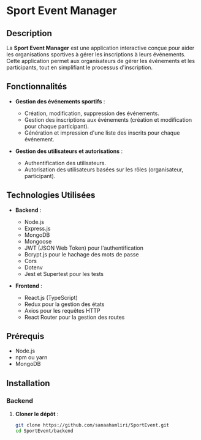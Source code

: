 # Sport Event Manager

## Description

La **Sport Event Manager** est une application interactive conçue pour aider les organisations sportives à gérer les inscriptions à leurs événements. Cette application permet aux organisateurs de gérer les événements et les participants, tout en simplifiant le processus d'inscription.

## Fonctionnalités

- **Gestion des événements sportifs** :
  - Création, modification, suppression des événements.
  - Gestion des inscriptions aux événements (création et modification pour chaque participant).
  - Génération et impression d'une liste des inscrits pour chaque événement.

- **Gestion des utilisateurs et autorisations** :
  - Authentification des utilisateurs.
  - Autorisation des utilisateurs basées sur les rôles (organisateur, participant).

## Technologies Utilisées

- **Backend** :
  - Node.js
  - Express.js
  - MongoDB
  - Mongoose
  - JWT (JSON Web Token) pour l'authentification
  - Bcrypt.js pour le hachage des mots de passe
  - Cors
  - Dotenv
  - Jest et Supertest pour les tests

- **Frontend** :
  - React.js (TypeScript)
  - Redux pour la gestion des états
  - Axios pour les requêtes HTTP
  - React Router pour la gestion des routes

## Prérequis

- Node.js
- npm ou yarn
- MongoDB

## Installation

### Backend

1. **Cloner le dépôt** :
   ```sh
   git clone https://github.com/sanaahamliri/SportEvent.git
   cd SportEvent/backend
